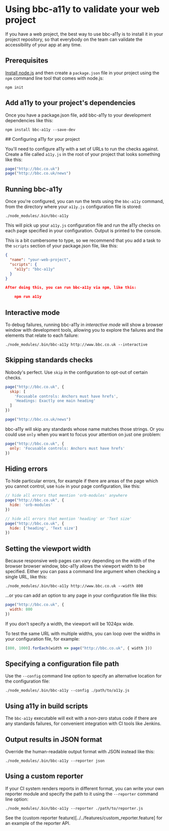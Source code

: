 # Using bbc-a11y to validate your web project

If you have a web project, the best way to use bbc-a11y is to install it in your
project repository, so that everybody on the team can validate the accessibility
of your app at any time.

## Prerequisites

[Install node.js](https://docs.npmjs.com/getting-started/installing-node) and
then create a `package.json` file in your project using the `npm` command line
tool that comes with node.js:

    npm init

## Add a11y to your project's dependencies

Once you have a package.json file, add bbc-a11y to your development
dependencies like this:

    npm install bbc-a11y --save-dev

## Configuring a11y for your project

You'll need to configure a11y with a set of URLs to run the checks against.
Create a file called `a11y.js` in the root of your project that looks something
like this:

```js
page("http://bbc.co.uk")
page("http://bbc.co.uk/news")
```

## Running bbc-a11y

Once you're configured, you can run the tests using the `bbc-a11y` command, from
the directory where your `a11y.js` configuration file is stored:

    ./node_modules/.bin/bbc-a11y

This will pick up your `a11y.js` configuration file and run the a11y checks on
each page specified in your configuration. Output is printed to the console.

This is a bit cumbersome to type, so we recommend that you add a task to the
`scripts` section of your package.json file, like this:

```json
{
  "name": "your-web-project",
  "scripts": {
    "a11y": "bbc-a11y"
  }
}

After doing this, you can run bbc-a11y via npm, like this:

    npm run a11y

```

## Interactive mode

To debug failures, running bbc-a11y in _interactive mode_ will show a browser
window with development tools, allowing you to explore the failures and the
elements that relate to each failure:

    ./node_modules/.bin/bbc-a11y http://www.bbc.co.uk --interactive

## Skipping standards checks

Nobody's perfect. Use `skip` in the configuration to opt-out of certain
checks.

```js
page("http://bbc.co.uk", {
  skip: [
    'Focusable controls: Anchors must have hrefs',
    'Headings: Exactly one main heading'
  ]
})

page("http://bbc.co.uk/news")
```

bbc-a11y will skip any standards whose name matches those strings. Or you could
use `only` when you want to focus your attention on just one problem:

```js
page("http://bbc.co.uk", {
  only: 'Focusable controls: Anchors must have hrefs'
})
```

## Hiding errors

To hide particular errors, for example if there are areas of the page which you
cannot control, use `hide` in your page configuration, like this:

```js
// hide all errors that mention 'orb-modules' anywhere
page("http://bbc.co.uk", {
  hide: 'orb-modules'
})

// hide all errors that mention 'heading' or 'Text size'
page("http://bbc.co.uk", {
  hide: ['heading', 'Text size']
})
```

## Setting the viewport width

Because responsive web pages can vary depending on the width of the browser
browser window, bbc-a11y allows the viewport width to be specified. Either
you can pass a command line argument when checking a single URL, like this:

    ./node_modules/.bin/bbc-a11y http://www.bbc.co.uk --width 800

...or you can add an option to any page in your configuration file like this:

```js
page("http://bbc.co.uk", {
  width: 800
})
```

If you don't specify a width, the viewport will be 1024px wide.

To test the same URL with multiple widths, you can loop over the widths in your
configuration file, for example:

```js
[800, 1000].forEach(width => page("http://bbc.co.uk", { width }))
```

## Specifying a configuration file path

Use the `--config` command line option to specify an alternative location for
the configuration file:

    ./node_modules/.bin/bbc-a11y --config ./path/to/a11y.js

## Using a11y in build scripts

The `bbc-a11y` executable will exit with a non-zero status code if there are any
standards failures, for convenient integration with CI tools like Jenkins.

## Output results in JSON format

Override the human-readable output format with JSON instead like this:

    ./node_modules/.bin/bbc-a11y --reporter json

## Using a custom reporter

If your CI system renders reports in different format, you can write your own
reporter module and specify the path to it using the `--reporter` command line
option:

    ./node_modules/.bin/bbc-a11y --reporter ./path/to/reporter.js

See the (custom reporter feature)[../../features/custom_reporter.feature] for
an example of the reporter API.

